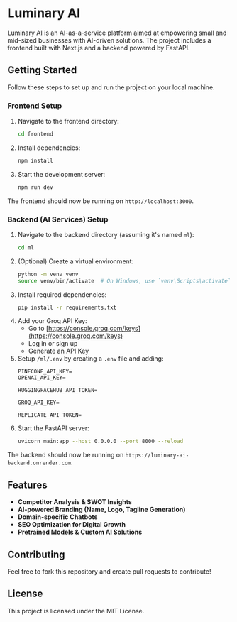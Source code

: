 # Luminary AI

Luminary AI is an AI-as-a-service platform aimed at empowering small and mid-sized businesses with AI-driven solutions. The project includes a frontend built with Next.js and a backend powered by FastAPI.

## Getting Started

Follow these steps to set up and run the project on your local machine.

### Frontend Setup

1. Navigate to the frontend directory:
   ```sh
   cd frontend
   ```
2. Install dependencies:
   ```sh
   npm install
   ```
3. Start the development server:
   ```sh
   npm run dev
   ```

The frontend should now be running on `http://localhost:3000`.

### Backend (AI Services) Setup

1. Navigate to the backend directory (assuming it's named `ml`):
   ```sh
   cd ml
   ```
2. (Optional) Create a virtual environment:
   ```sh
   python -m venv venv
   source venv/bin/activate  # On Windows, use `venv\Scripts\activate`
   ```
3. Install required dependencies:
   ```sh
   pip install -r requirements.txt
   ```
4. Add your Groq API Key:
   - Go to [https://console.groq.com/keys](https://console.groq.com/keys)
   - Log in or sign up
   - Generate an API Key
5. Setup `/ml/.env` by creating a `.env` file and adding:
   ```
   PINECONE_API_KEY=
   OPENAI_API_KEY=

   HUGGINGFACEHUB_API_TOKEN=

   GROQ_API_KEY=

   REPLICATE_API_TOKEN=
   ```
6. Start the FastAPI server:
   ```sh
   uvicorn main:app --host 0.0.0.0 --port 8000 --reload
   ```

The backend should now be running on `https://luminary-ai-backend.onrender.com`.

## Features
- **Competitor Analysis & SWOT Insights**
- **AI-powered Branding (Name, Logo, Tagline Generation)**
- **Domain-specific Chatbots**
- **SEO Optimization for Digital Growth**
- **Pretrained Models & Custom AI Solutions**

## Contributing
Feel free to fork this repository and create pull requests to contribute!

## License
This project is licensed under the MIT License.

